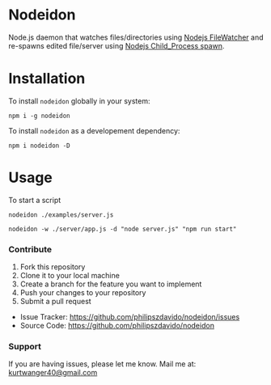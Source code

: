 # Nodeidon
Node.js daemon that watches files/directories using [Nodejs FileWatcher](http://nodejs.org/api/fs.html#fs_class_fs_fswatcher) and re-spawns edited file/server using [Nodejs Child_Process spawn](http://nodejs.org/api/child_process.html).

# Installation
To install `nodeidon` globally in your system:

`npm i -g nodeidon`

To install `nodeidon` as a developement dependency:

`npm i nodeidon -D`

# Usage
To start a script

`nodeidon ./examples/server.js`

`nodeidon -w ./server/app.js -d "node server.js" "npm run start"`

### Contribute
1. Fork this repository
2. Clone it to your local machine
3. Create a branch for the feature you want to implement
4. Push your changes to your repository
5. Submit a pull request

- Issue Tracker: https://github.com/philipszdavido/nodeidon/issues
- Source Code: https://github.com/philipszdavido/nodeidon

### Support
If you are having issues, please let me know.
Mail me at: kurtwanger40@gmail.com
